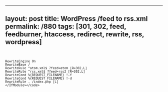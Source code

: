 ---
layout: post
title: WordPress /feed to rss.xml
permalink: /880
tags: [301, 302, feed, feedburner, htaccess, redirect, rewrite, rss, wordpress]
----

<code><IfModule mod_rewrite.c>

    RewriteEngine On
    RewriteBase /
    RewriteRule ^atom.xml$ ?feed=atom [R=302,L]
    RewriteRule ^rss.xml$ ?feed=rss2 [R=302,L]
    RewriteCond %{REQUEST_FILENAME} !-f
    RewriteCond %{REQUEST_FILENAME} !-d
    RewriteRule . /index.php [L]
    </IfModule></code>


